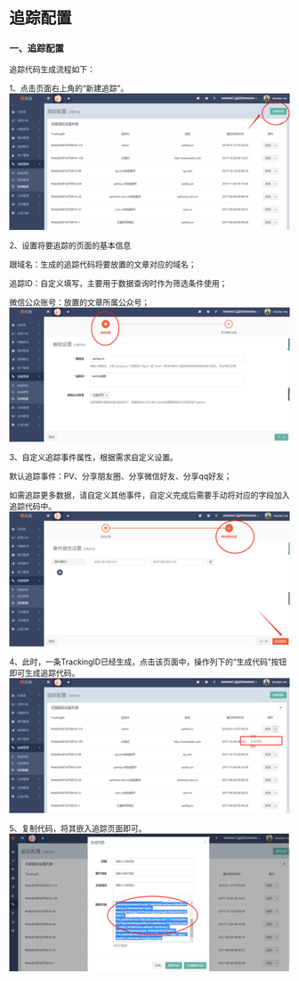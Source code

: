 # 追踪配置

### 一、追踪配置

追踪代码生成流程如下：

1、点击页面右上角的“新建追踪”。  
![](/assets/1516622243%281%29.png)

2、设置将要追踪的页面的基本信息

跟域名：生成的追踪代码将要放置的文章对应的域名；

追踪ID：自定义填写，主要用于数据查询时作为筛选条件使用；

微信公众账号：放置的文章所属公众号；  
![](/assets/1516622316%281%29.jpg)

3、自定义追踪事件属性，根据需求自定义设置。

默认追踪事件：PV、分享朋友圈、分享微信好友、分享qq好友；

如需追踪更多数据，请自定义其他事件，自定义完成后需要手动将对应的字段加入追踪代码中。  
![](/assets/1516622414%281%29.png)

4、此时，一条TrackingID已经生成，点击该页面中，操作列下的“生成代码”按钮即可生成追踪代码。  
![](/assets/1516622601.png)

5、复制代码，将其嵌入追踪页面即可。  
![](/assets/1516622729%281%29.png)

